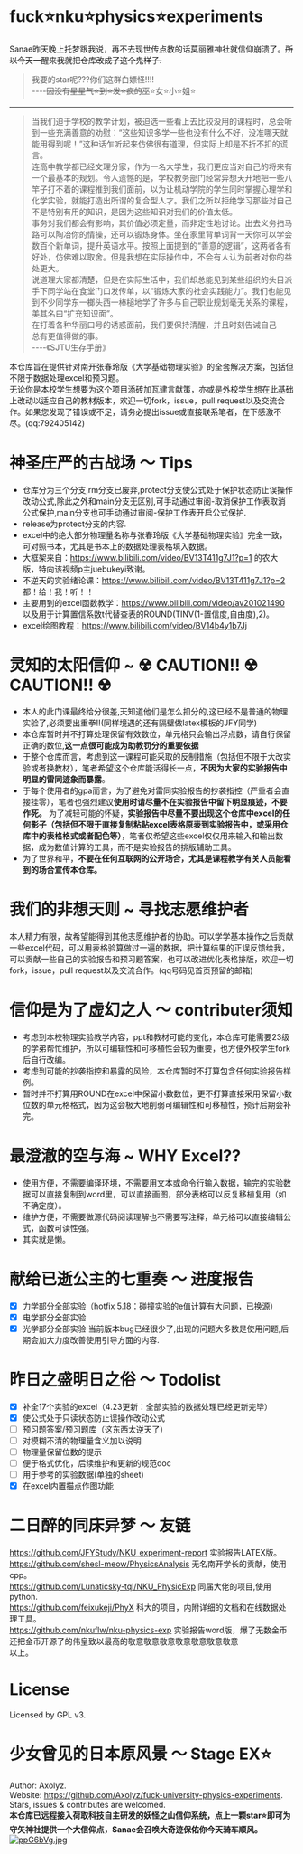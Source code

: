 # fuck⭐nku⭐physics⭐experiments

Sanae昨天晚上托梦跟我说，再不去现世传点教的话莫丽雅神社就信仰崩溃了。~~所以今天一醒来我就把仓库改成了这个鬼样子.~~

> 我要的star呢???你们这群白嫖怪!!!!    
> ----~~因没有星星气⭐到⭐发⭐疯的~~巫⭐女⭐小⭐姐⭐
---
> 当我们迫于学校的教学计划，被迫选一些看上去比较没用的课程时，总会听到一些充满善意的劝慰：“这些知识多学一些也没有什么不好，没准哪天就能用得到呢！”这种话乍听起来仿佛很有道理，但实际上却是不折不扣的谎言。  
> 连高中教学都已经文理分家，作为一名大学生，我们更应当对自己的将来有一个最基本的规划。令人遗憾的是，学校教务部门经常异想天开地把一些八竿子打不着的课程推到我们面前，以为让机动学院的学生同时掌握心理学和化学实验，就能打造出所谓的复合型人才。我们之所以拒绝学习那些对自己不是特别有用的知识，是因为这些知识对我们的价值太低。  
> 事务对我们都会有影响，其价值必须定量，而非定性地讨论。出去义务扫马路可以陶冶你的情操，还可以锻炼身体。坐在家里背单词背一天你可以学会数百个新单词，提升英语水平。按照上面提到的“善意的逻辑”，这两者各有好处，仿佛难以取舍。但是我想在实际操作中，不会有人认为前者对你的益处更大。  
> 说道理大家都清楚，但是在实际生活中，我们却总能见到某些组织的头目派手下同学站在食堂门口发传单，以“锻炼大家的社会实践能力”。我们也能见到不少同学东一榔头西一棒槌地学了许多与自己职业规划毫无关系的课程，美其名曰“扩充知识面”。  
> 在打着各种华丽口号的诱惑面前，我们要保持清醒，并且时刻告诫自己  
> 总有更值得做的事。  
> ----《SJTU生存手册》  

本仓库旨在提供针对南开张春玲版《大学基础物理实验》的全套解决方案，包括但不限于数据处理excel和预习题。  
无论你是本校学生想要为这个项目添砖加瓦建言献策，亦或是外校学生想在此基础上改动以适应自己的教材版本，欢迎一切fork，issue，pull request以及交流合作。如果您发现了错误或不足，请务必提出issue或直接联系笔者，在下感激不尽。(qq:792405142) 

# 神圣庄严的古战场 ～ Tips

- 仓库分为三个分支,rm分支已废弃,protect分支使公式处于保护状态防止误操作改动公式,除此之外和main分支无区别,可手动通过审阅-取消保护工作表取消公式保护,main分支也可手动通过审阅-保护工作表开启公式保护.
- release为protect分支的内容.
- excel中的绝大部分物理量名称与张春玲版《大学基础物理实验》完全一致，可对照书本，尤其是书本上的数据处理表格填入数据。
- 大框架来自：https://www.bilibili.com/video/BV13T411g7J1?p=1 的农大版，特向该视频p主juebukeyi致谢。
- 不逆天的实验绪论课：https://www.bilibili.com/video/BV13T411g7J1?p=2 都！给！我！听！！
- 主要用到的excel函数教学：https://www.bilibili.com/video/av201021490 以及用于计算置信系数t代替查表的ROUND(TINV(1-置信度,自由度),2)。
- excel绘图教程：https://www.bilibili.com/video/BV14b4y1b7Jj

# 灵知的太阳信仰 ~ ☢ CAUTION!! ☢ CAUTION!! ☢

- 本人的此门课最终给分很差,天知道他们是怎么扣分的,这已经不是普通的物理实验了,必须要出重拳!!(同样境遇的还有隔壁做latex模板的JFY同学)
- 本仓库暂时并不打算处理保留有效数位，单元格只会输出浮点数，请自行保留正确的数位,**这一点很可能成为助教罚分的重要依据**
- 于整个仓库而言，考虑到这一课程可能采取的反制措施（包括但不限于大改实验或者换教材），笔者希望这个仓库能活得长一点，**不因为大家的实验报告中明显的雷同迹象而暴露**。  
- 于每个使用者的gpa而言，为了避免对雷同实验报告的抄袭指控（严重者会直接挂零），笔者也强烈建议**使用时请尽量不在实验报告中留下明显痕迹，不要作死。**  为了减轻可能的怀疑，**实验报告中尽量不要出现这个仓库中excel的任何影子（包括但不限于直接复制粘贴excel表格原表到实验报告中，或采用仓库中的表格格式或者配色等）**，笔者仅希望这些excel仅仅用来输入和输出数据，成为数值计算的工具，而不是实验报告的排版辅助工具。
- 为了世界和平，**不要在任何互联网的公开场合，尤其是课程教学有关人员能看到的场合宣传本仓库。**   

# 我们的非想天则 ~ 寻找志愿维护者

本人精力有限，故希望能得到其他志愿维护者的协助。可以学学基本操作之后贡献一些excel代码，可以用表格验算做过一遍的数据，把计算结果的正误反馈给我，可以贡献一些自己的实验报告和预习题答案，也可以改进优化表格排版，欢迎一切fork，issue，pull request以及交流合作。(qq号码见首页预留的邮箱)

# 信仰是为了虚幻之人 ～ contributer须知

- 考虑到本校物理实验教学内容，ppt和教材可能的变化，本仓库可能需要23级的学弟帮忙维护，所以可编辑性和可移植性会较为重要，也方便外校学生fork后自行改编。
- 考虑到可能的抄袭指控和暴露的风险，本仓库暂时不打算包含任何实验报告样例。
- 暂时并不打算用ROUND在excel中保留小数数位，更不打算直接采用保留小数位数的单元格格式，因为这会极大地削弱可编辑性和可移植性，预计后期会补完。

# 最澄澈的空与海 ~ WHY Excel??

- 使用方便，不需要编译环境，不需要用文本或命令行输入数据，输完的实验数据可以直接复制到word里，可以直接画图，部分表格可以反复移植复用（如不确定度）。
- 维护方便，不需要做源代码阅读理解也不需要写注释，单元格可以直接编辑公式，函数可读性强。
- 其实就是懒。

# 献给已逝公主的七重奏 ～ 进度报告

- [x] 力学部分全部实验（hotfix 5.18：碰撞实验的e值计算有大问题，已换源）
- [x] 电学部分全部实验
- [x] 光学部分全部实验
当前版本bug已经很少了,出现的问题大多数是使用问题,后期会加大力度改善使用引导方面的内容.

# 昨日之盛明日之俗 ～ Todolist

- [x] 补全17个实验的excel（4.23更新：全部实验的数据处理已经更新完毕）
- [x] 使公式处于只读状态防止误操作改动公式
- [ ] 预习题答案/预习题库（这东西太逆天了）
- [ ] 对模糊不清的物理量含义加以说明
- [ ] 物理量保留位数的提示
- [ ] 便于格式优化，后续维护和更新的规范doc
- [ ] 用于参考的实验数据(单独的sheet)
- [x] 在excel内置描点作图功能

# 二日醉的同床异梦 ～ 友链

https://github.com/JFYStudy/NKU_experiment-report 实验报告LATEX版。  
https://github.com/shesl-meow/PhysicsAnalysis 无名南开学长的贡献，使用cpp。  
https://github.com/Lunaticsky-tql/NKU_PhysicExp 同届大佬的项目,使用python.  
https://github.com/feixukeji/PhyX 科大的项目，内附详细的文档和在线数据处理工具。  
https://github.com/nkuflw/nku-physics-exp 实验报告word版，爆了无数金币还把金币开源了的伟皇致以最高的敬意敬意敬意敬意敬意敬意敬意  
以上。

# License

Licensed by GPL v3.

# 少女曾见的日本原风景 ～ Stage EX⭐

Author: Axolyz.  
Website: https://github.com/Axolyz/fuck-university-physics-experiments.  
Stars, issues & contributes are welcomed.  
**本仓库已远程接入荷取科技自主研发的妖怪之山信仰系统，点上一颗star⭐即可为守矢神社提供一个大信仰点，Sanae会召唤大奇迹保佑你今天骑车顺风。**  
[![ppG6bVg.jpg](https://s1.ax1x.com/2023/03/17/ppG6bVg.jpg)](https://imgse.com/i/ppG6bVg)  
